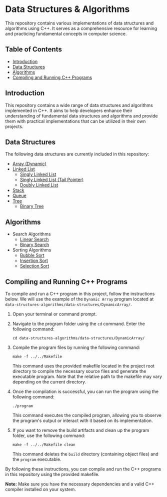 # Data Structures & Algorithms

This repository contains various implementations of data structures and algorithms using C++. It serves as a comprehensive resource for learning and practicing fundamental concepts in computer science.

## Table of Contents

- [Introduction](#introduction)
- [Data Structures](#data-structures)
- [Algorithms](#algorithms)
- [Compiling and Running C++ Programs](#compiling-and-running-c-programs)
<!-- - [Languages](#languages) -->
<!-- - [Usage](#usage) -->
<!-- - [Contributing](#contributing) -->
<!-- - [License](#license) -->

## Introduction

This repository contains a wide range of data structures and algorithms implemented in C++. It aims to help developers enhance their understanding of fundamental data structures and algorithms and provide them with practical implementations that can be utilized in their own projects.

## Data Structures

The following data structures are currently included in this repository:
- [Array (Dynamic)](./DataStructures/Dynamic-Array/dynamic-array.md)
- [Linked List](./DataStructures/LinkedLists/linked-list.md)
    - [Singly Linked List](./DataStructures/LinkedLists/SinglyLinkedList/singly-linked-list.md)
    - [Singly Linked List (Tail Pointer)](./DataStructures/LinkedLists/SinglyLinkedListTail/singly-linked-list-with-tail.md)
    - [Doubly Linked List](./DataStructures/LinkedLists/DoublyLinkedList/doubly-linked-list.md)
- [Stack](./DataStructures/Stack/stack.md)
- [Queue](./DataStructures/Queue/queue.md)
- [Tree](./DataStructures/Trees/tree.md)
   - [Binary Tree](./DataStructures/Trees/BinaryTree/binary-tree.md)

## Algorithms
- Search Algorithms
    - [Linear Search](./Algorithms/Searching/LinearSearch/linear-search.md)
    - [Binary Search](./Algorithms/Searching/BinarySearch/binary-search.md)
- Sorting Algorithms
    - [Bubble Sort](./Algorithms/Sorting/BubbleSort/bubble-sort.md)
    - [Insertion Sort](./Algorithms/Sorting/InsertionSort/insertion-sort.md)
    - [Selection Sort](./Algorithms/Sorting/SelectionSort/selection-sort.md)

## Compiling and Running C++ Programs

To compile and run a C++ program in this project, follow the instructions below. We will use the example of the `Dynamic Array` program located at `data-structures-algorithms/data-structures/DynamicArray/`.

1. Open your terminal or command prompt.

2. Navigate to the program folder using the `cd` command. Enter the following command:
   ```shell
   cd data-structures-algorithms/data-structures/DynamicArray/
   ```

3. Compile the program files by running the following command:
   ```shell
   make -f ../../Makefile
   ```
   This command uses the provided makefile located in the project root directory to compile the necessary source files and generate the executable program. Note that the relative path to the makefile may vary depending on the current directory.

4. Once the compilation is successful, you can run the program using the following command:
   ```shell
   ./program
   ```
   This command executes the compiled program, allowing you to observe the program's output or interact with it based on its implementation.

5. If you want to remove the build artifacts and clean up the program folder, use the following command:
   ```shell
   make -f ../../Makefile clean
   ```
   This command deletes the `build` directory (containing object files) and the `program` executable.

By following these instructions, you can compile and run the C++ programs in this repository using the provided makefile.

**Note:** Make sure you have the necessary dependencies and a valid C++ compiler installed on your system.

